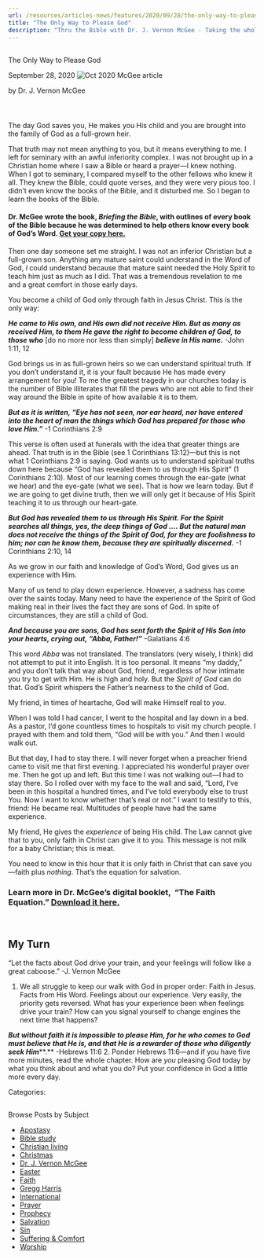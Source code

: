 ```yaml
---
url: /resources/articles-news/features/2020/09/28/the-only-way-to-please-god
title: "The Only Way to Please God"
description: "Thru the Bible with Dr. J. Vernon McGee - Taking the whole Word to the whole world"
---
```







## 
 The Only Way to Please God


September 28, 2020
![](https://ttb.org/images/default-source/features-and-news/oct-2020-mcgee-articleeb5f25de-391d-4217-80d2-189e8ad985d7.jpg?sfvrsn=c7721f16_1 "Oct 2020 McGee article")




by Dr. J. Vernon McGee

### 

 

The day God saves you, He makes you His child and you are brought into the family of God as a full-grown heir. 

That truth may not mean anything to you, but it means everything to me. I left for seminary with an awful inferiority complex. I was not brought up in a Christian home where I saw a Bible or heard a prayer—I knew nothing. When I got to seminary, I compared myself to the other fellows who knew it all. They knew the Bible, could quote verses, and they were very pious too. I didn’t even know the books of the Bible, and it disturbed me. So I began to learn the books of the Bible. 

#### Dr. McGee wrote the book, *Briefing the Bible*, with outlines of every book of the Bible because he was determined to help others know every book of God’s Word. [Get your copy here.](/resources/briefing-the-bible)

Then one day someone set me straight. I was not an inferior Christian but a full-grown son. Anything any mature saint could understand in the Word of God, *I* could understand because that mature saint needed the Holy Spirit to teach him just as much as I did. That was a tremendous revelation to me and a great comfort in those early days.

You become a child of God only through faith in Jesus Christ. This is the only way: 

***He came to His own, and His own did not receive Him. But as many as received Him, to them He gave the right*** ***to become children of God, to those who*** [do no more nor less than simply] ***believe in His name.*** -John 1:11, 12 

God brings us in as full-grown heirs so we can understand spiritual truth. If you don’t understand it, it is your fault because He has made every arrangement for you! To me the greatest tragedy in our churches today is the number of Bible illiterates that fill the pews who are not able to find their way around the Bible in spite of how available it is to them.  

***But as it is written, “Eye has not seen, nor ear heard, nor have entered into the heart of man the things which God has prepared for those who love Him.”*** -1 Corinthians 2:9 

This verse is often used at funerals with the idea that greater things are ahead. That truth is in the Bible (see 1 Corinthians 13:12)—but this is not what 1 Corinthians 2:9 is saying. God wants us to understand spiritual truths down here because “God has revealed them to us through His Spirit” (1 Corinthians 2:10). Most of our learning comes through the ear-gate (what we hear) and the eye-gate (what we see). That is how we learn today. But if we are going to get divine truth, then we will only get it because of His Spirit teaching it to us through our heart-gate.  

***But God has revealed them to us through His Spirit. For the Spirit searches all things, yes, the deep things of God …. But the natural man does not receive the things of the Spirit of God, for they are foolishness to him; nor can he know them, because they are spiritually discerned.*** -1 Corinthians 2:10, 14 

As we grow in our faith and knowledge of God’s Word, God gives us an experience with Him. 

Many of us tend to play down experience. However, a sadness has come over the saints today. Many need to have the experience of the Spirit of God making real in their lives the fact they are sons of God. In spite of circumstances, they are still a child of God.  

***And because you are sons, God has sent forth the Spirit of His Son into your hearts, crying out, “Abba, Father!”*** -Galatians 4:6 

This word *Abba* was not translated. The translators (very wisely, I think) did not attempt to put it into English. It is too personal. It means “my daddy,” and you don’t talk that way about God, friend, regardless of how intimate you try to get with Him. He is high and holy. But the *Spirit of God* can do that. God’s Spirit whispers the Father’s nearness to the child of God. 

My friend, in times of heartache, God will make Himself real to *you*.

When I was told I had cancer, I went to the hospital and lay down in a bed. As a pastor, I’d gone countless times to hospitals to visit my church people. I prayed with them and told them, “God will be with you.” And then I would walk out. 

But that day, I had to stay there. I will never forget when a preacher friend came to visit me that first evening. I appreciated his wonderful prayer over me. Then he got up and left. But this time I was not walking out—I had to stay there. So I rolled over with my face to the wall and said, “Lord, I’ve been in this hospital a hundred times, and I’ve told everybody else to trust You. Now I want to know whether that’s real or not.” I want to testify to this, friend: He became real. Multitudes of people have had the same experience. 

My friend, He gives the *experience* of being His child. The Law cannot give that to you, only faith in Christ can give it to you. This message is not milk for a baby Christian; this is meat. 

You need to know in this hour that it is only faith in Christ that can save you—faith plus *nothing*. That’s the equation for salvation. 

### Learn more in Dr. McGee’s digital booklet,  “The Faith Equation.” [Download it here.](/docs/default-source/booklets/ttb_the-faith-equation.pdf?sfvrsn=c57a1f16_2)

 

## My Turn

“Let the facts about God drive your train, and your feelings will follow like a great caboose.” -J. Vernon McGee

1. We all struggle to keep our walk with God in proper order: Faith in Jesus. Facts from His Word. Feelings about our experience. Very easily, the priority gets reversed. What has your experience been when feelings drive your train? How can you signal yourself to change engines the next time that happens?   
  
***But without faith it is impossible to please Him, for he who comes to God must believe that He is, and that He is a rewarder of those who diligently seek Him*****.** -Hebrews 11:6
2. Ponder Hebrews 11:6—and if you have five more minutes, read the whole chapter. How are *you* pleasing God today by what you think about and what you do? Put your confidence in God a little more every day.



Categories: 









## 
 Browse Posts by Subject


* [Apostasy](/resources/articles-news/-in-tags/tags/Apostasy)
* [Bible study](/resources/articles-news/-in-tags/tags/Bible-study)
* [Christian living](/resources/articles-news/-in-tags/tags/Christian-living)
* [Christmas](/resources/articles-news/-in-tags/tags/Christmas)
* [Dr. J. Vernon McGee](/resources/articles-news/-in-tags/tags/Dr-J-Vernon-McGee)
* [Easter](/resources/articles-news/-in-tags/tags/easter)
* [Faith](/resources/articles-news/-in-tags/tags/Faith)
* [Gregg Harris](/resources/articles-news/-in-tags/tags/Gregg-Harris)
* [International](/resources/articles-news/-in-tags/tags/International)
* [Prayer](/resources/articles-news/-in-tags/tags/prayer)
* [Prophecy](/resources/articles-news/-in-tags/tags/Prophecy)
* [Salvation](/resources/articles-news/-in-tags/tags/Salvation)
* [Sin](/resources/articles-news/-in-tags/tags/sin)
* [Suffering & Comfort](/resources/articles-news/-in-tags/tags/Suffering-Comfort)
* [Worship](/resources/articles-news/-in-tags/tags/worship)






